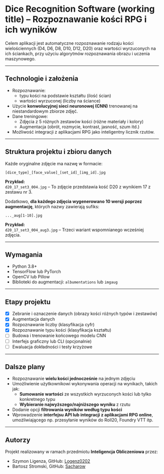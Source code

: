 # Dice Recognition Software (working title) – Rozpoznawanie kości RPG i ich wyników

Celem aplikacji jest automatyczne rozpoznawanie rodzaju kości wielościennych (D4, D6, D8, D10, D12, D20) oraz wartości wyrzuconych na ich ściankach, przy użyciu algorytmów rozpoznawania obrazu i uczenia maszynowego.

---

## Technologie i założenia

- Rozpoznawanie:
  - typu kości na podstawie kształtu (ilość ścian)
  - wartości wyrzuconej (liczby na ściance)
- Użycie **konwolucyjnej sieci neuronowej (CNN)** trenowanej na niestandardowym zbiorze zdjęć.
- Dane treningowe:
  - Zdjęcia z 5 różnych zestawów kości (różne materiały i kolory)
  - Augmentacja (obrót, rozmycie, kontrast, jasność, szum itd.)
- Możliwość integracji z aplikacjami RPG jako inteligentny licznik rzutów.

---

## Struktura projektu i zbioru danych

Każde oryginalne zdjęcie ma nazwę w formacie:

```
[dice_type]_[face_value]_[set_id]_[img_id].jpg
```

**Przykład:**  
`d20_17_set3_004.jpg` – To zdjęcie przedstawia kość D20 z wynikiem 17 z zestawu nr 3.

Dodatkowo, **dla każdego zdjęcia wygenerowano 10 wersji poprzez augmentację**, których nazwy zawierają sufiks:

```
..._aug[1-10].jpg
```

**Przykład:**  
`d20_17_set3_004_aug3.jpg` – Trzeci wariant wspomnianego wcześniej zdjęcia.

---

## Wymagania

- Python 3.8+
- TensorFlow lub PyTorch
- OpenCV lub Pillow
- Biblioteki do augmentacji: `albumentations` lub `imgaug`

---

## Etapy projektu

- [X] Zebranie i oznaczenie danych (obrazy kości różnych typów i zestawów)
- [X] Augmentacja danych
- [X] Rozpoznawanie liczby (klasyfikacja cyfr)
- [X] Rozpoznawanie typu kości (klasyfikacja kształtu)
- [ ] Budowa i trenowanie końcowego modelu CNN
- [ ] Interfejs graficzny lub CLI (opcjonalnie)
- [ ] Ewaluacja dokładności i testy krzyżowe

---

## Dalsze plany

- Rozpoznawanie **wielu kości jednocześnie** na jednym zdjęciu
- Umożliwienie użytkownikowi wykonywania operacji na wynikach, takich jak:
  - **Sumowanie wartości** ze wszystkich wyrzuconych kości lub tylko konkretnego typu
  - **Wybieranie najwyższego/najniższego wyniku** z rzutu
- Dodanie opcji **filtrowania wyników według typu kości**
- Wprowadzenie **interfejsu API lub integracji z aplikacjami RPG online**, umożliwiającego np. przesyłanie wyników do Roll20, Foundry VTT itp.

---

## Autorzy

Projekt realizowany w ramach przedmiotu **Inteligencja Obliczeniowa** przez:
- Szymon Ligenza, GitHub: [Logenz0202](https://github.com/Logenz0202)
- Bartosz Stromski, GitHub: [Sacharow](https://github.com/Sacharow)

